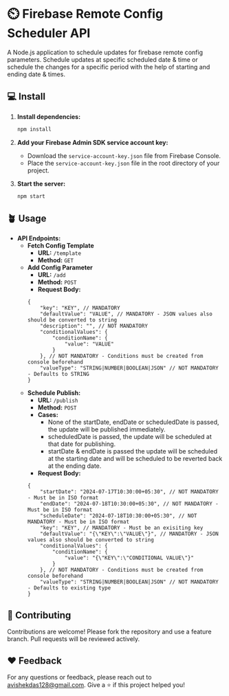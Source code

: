 # ⏲️ Firebase Remote Config Scheduler API

A Node.js application to schedule updates for firebase remote config parameters. Schedule updates at specific scheduled date & time or schedule the changes for a specific period with the help of starting and ending date & times.

## 💻 Install

1. **Install dependencies:**
    ```bash
    npm install
    ```

2. **Add your Firebase Admin SDK service account key:**
    - Download the `service-account-key.json` file from Firebase Console.
    - Place the `service-account-key.json` file in the root directory of your project.
3. **Start the server:**
    ```bash
    npm start
    ```

## 🪴 Usage
- **API Endpoints:**
    - **Fetch Config Template**
       - **URL:** `/template`
       - **Method:** `GET`
    - **Add Config Parameter**
       - **URL:** `/add`
       - **Method:** `POST`
       - **Request Body:**
        ```json5
        {
            "key": "KEY", // MANDATORY
            "defaultValue": "VALUE", // MANDATORY - JSON values also should be converted to string
            "description": "", // NOT MANDATORY
            "conditionalValues": {
                "conditionName": {
                    "value": "VALUE"
                }
            }, // NOT MANDATORY - Conditions must be created from console beforehand
            "valueType": "STRING|NUMBER|BOOLEAN|JSON" // NOT MANDATORY - Defaults to STRING
        }
        ```
    - **Schedule Publish:**
        - **URL:** `/publish`
        - **Method:** `POST`
        - **Cases:** 
          - None of the startDate, endDate or scheduledDate is passed, the update will be published immediately. 
          - scheduledDate is passed, the update will be scheduled at that date for publishing. 
          - startDate & endDate is passed the update will be scheduled at the starting date and will be scheduled to be reverted back at the ending date.
        - **Request Body:**
        ```json5
        {
            "startDate": "2024-07-17T10:30:00+05:30", // NOT MANDATORY - Must be in ISO format
            "endDate": "2024-07-18T10:30:00+05:30", // NOT MANDATORY - Must be in ISO format
            "scheduleDate": "2024-07-18T10:30:00+05:30", // NOT MANDATORY - Must be in ISO format
            "key": "KEY", // MANDATORY - Must be an exisiting key
            "defaultValue": "{\"KEY\":\"VALUE\"}", // MANDATORY - JSON values also should be converted to string
            "conditionalValues": {
                "conditionName": {
                    "value": "{\"KEY\":\"CONDITIONAL VALUE\"}"
                }
            }, // NOT MANDATORY - Conditions must be created from console beforehand
            "valueType": "STRING|NUMBER|BOOLEAN|JSON" // NOT MANDATORY - Defaults to existing type
        }
        ```

## 🤝 Contributing

Contributions are welcome! Please fork the repository and use a feature branch. Pull requests will be reviewed actively.

## ❤ Feedback

For any questions or feedback, please reach out to avishekdas128@gmail.com. Give a ⭐️ if this project helped you!
